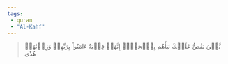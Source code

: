 ```yaml
---
tags: 
 - quran 
 - "Al-Kahf"
---
```


> نَّحۡنُ نَقُصُّ عَلَيۡكَ نَبَأَهُم بِٱلۡحَقِّۚ إِنَّهُمۡ فِتۡيَةٌ ءَامَنُواْ بِرَبِّهِمۡ وَزِدۡنَٰهُمۡ هُدٗى
